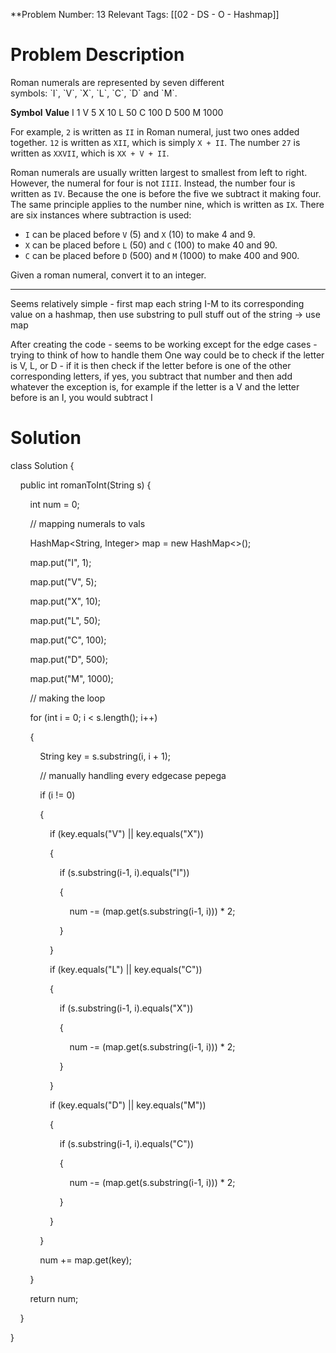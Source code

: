 
**Problem Number: 13
Relevant Tags: [[02 - DS - O - Hashmap]]
<h1> Problem Description </h1>
Roman numerals are represented by seven different symbols: `I`, `V`, `X`, `L`, `C`, `D` and `M`.

**Symbol**       **Value**
I             1
V             5
X             10
L             50
C             100
D             500
M             1000

For example, `2` is written as `II` in Roman numeral, just two ones added together. `12` is written as `XII`, which is simply `X + II`. The number `27` is written as `XXVII`, which is `XX + V + II`.

Roman numerals are usually written largest to smallest from left to right. However, the numeral for four is not `IIII`. Instead, the number four is written as `IV`. Because the one is before the five we subtract it making four. The same principle applies to the number nine, which is written as `IX`. There are six instances where subtraction is used:

- `I` can be placed before `V` (5) and `X` (10) to make 4 and 9. 
- `X` can be placed before `L` (50) and `C` (100) to make 40 and 90. 
- `C` can be placed before `D` (500) and `M` (1000) to make 400 and 900.

Given a roman numeral, convert it to an integer.

-----
Seems relatively simple - first map each string I-M to its corresponding value on a hashmap, then use substring to pull stuff out of the string -> use map

After creating the code - seems to be working except for the edge cases - trying to think of how to handle them
One way could be to check if the letter is V, L, or D - if it is then check if the letter before is one of the other corresponding letters, if yes, you subtract that number and then add whatever the exception is, for example if the letter is a V and the letter before is an I, you would subtract I

<h1> Solution </h1>
class Solution {

    public int romanToInt(String s) {

        int num = 0;

  

        // mapping numerals to vals

        HashMap<String, Integer> map = new HashMap<>();

        map.put("I", 1);

        map.put("V", 5);

        map.put("X", 10);

        map.put("L", 50);

        map.put("C", 100);

        map.put("D", 500);

        map.put("M", 1000);

  

        // making the loop

        for (int i = 0; i < s.length(); i++)

        {

            String key = s.substring(i, i + 1);

            // manually handling every edgecase pepega

            if (i != 0)

            {

                if (key.equals("V") || key.equals("X"))

                {

                    if (s.substring(i-1, i).equals("I"))

                    {

                        num -= (map.get(s.substring(i-1, i))) * 2;

                    }

                }

                if (key.equals("L") || key.equals("C"))

                {

                    if (s.substring(i-1, i).equals("X"))

                    {

                        num -= (map.get(s.substring(i-1, i))) * 2;

                    }

                }

                if (key.equals("D") || key.equals("M"))

                {

                    if (s.substring(i-1, i).equals("C"))

                    {

                        num -= (map.get(s.substring(i-1, i))) * 2;

                    }

                }

            }

  

            num += map.get(key);

        }

        return num;

    }

}